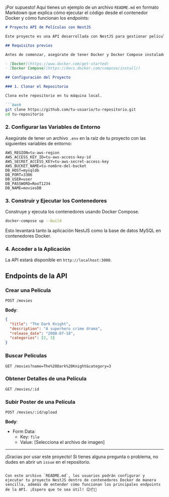 ¡Por supuesto! Aquí tienes un ejemplo de un archivo `README.md` en formato Markdown que explica cómo ejecutar el código desde el contenedor Docker y cómo funcionan los endpoints:

```markdown
# Proyecto API de Películas con NestJS

Este proyecto es una API desarrollada con NestJS para gestionar películas y categorías, ejecutándose dentro de un contenedor Docker.

## Requisitos previos

Antes de comenzar, asegúrate de tener Docker y Docker Compose instalados en tu máquina.

- [Docker](https://www.docker.com/get-started)
- [Docker Compose](https://docs.docker.com/compose/install/)

## Configuración del Proyecto

### 1. Clonar el Repositorio

Clona este repositorio en tu máquina local.

```bash
git clone https://github.com/tu-usuario/tu-repositorio.git
cd tu-repositorio
```

### 2. Configurar las Variables de Entorno

Asegúrate de tener un archivo `.env` en la raíz de tu proyecto con las siguientes variables de entorno:

```plaintext
AWS_REGION=tu-aws-region
AWS_ACCESS_KEY_ID=tu-aws-access-key-id
AWS_SECRET_ACCESS_KEY=tu-aws-secret-access-key
AWS_BUCKET_NAME=tu-nombre-del-bucket
DB_HOST=mysqldb
DB_PORT=3306
DB_USER=user
DB_PASSWORD=RooT1234
DB_NAME=moviesDB
```

### 3. Construir y Ejecutar los Contenedores

Construye y ejecuta los contenedores usando Docker Compose.

```bash
docker-compose up --build
```

Esto levantará tanto la aplicación NestJS como la base de datos MySQL en contenedores Docker.

### 4. Acceder a la Aplicación

La API estará disponible en `http://localhost:3000`.

## Endpoints de la API

### Crear una Película

```http
POST /movies
```

**Body**:
```json
{
  "title": "The Dark Knight",
  "description": "A superhero crime drama",
  "release_date": "2008-07-18",
  "categories": [2, 3]
}
```

### Buscar Películas

```http
GET /movies?name=The%20Dark%20Knight&category=3
```

### Obtener Detalles de una Película

```http
GET /movies/:id
```

### Subir Poster de una Película

```http
POST /movies/:id/upload
```

**Body**:
- Form Data:
  - Key: `file`
  - Value: [Selecciona el archivo de imagen]

---

¡Gracias por usar este proyecto! Si tienes alguna pregunta o problema, no dudes en abrir un `issue` en el repositorio.
```

Con este archivo `README.md`, los usuarios podrán configurar y ejecutar tu proyecto NestJS dentro de contenedores Docker de manera sencilla, además de entender cómo funcionan los principales endpoints de la API. ¡Espero que te sea útil! 😊📦🚀